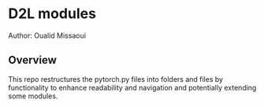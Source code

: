 # D2L modules

Author: Oualid Missaoui 


## Overview 

This repo restructures the pytorch.py files into folders and files by functionality to 
enhance readability and navigation and potentially extending some modules.